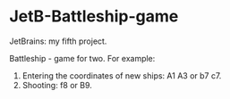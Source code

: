 # JetB-Battleship-game
JetBrains: my fifth project.

Battleship  - game for two.
For example:
1) Entering the coordinates of new ships: A1 A3 or b7 c7. 
2) Shooting: f8 or B9.
